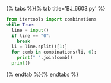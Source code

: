 {% tabs %}{% tab title='BJ_6603.py' %}

```py
from itertools import combinations
while True:
  line = input()
  if line == "0":
    break
  li = line.split()[1:]
  for comb in combinations(li, 6):
    print(" ".join(comb))
  print()
```

{% endtab %}{% endtabs %}

